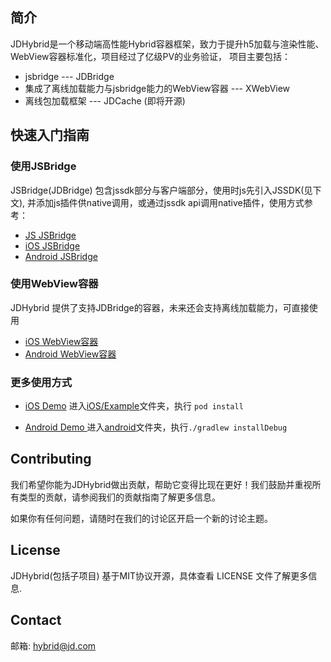 
<h2>简介</h2>
JDHybrid是一个移动端高性能Hybrid容器框架，致力于提升h5加载与渲染性能、WebView容器标准化，项目经过了亿级PV的业务验证， 项目主要包括：

* jsbridge --- JDBridge
* 集成了离线加载能力与jsbridge能力的WebView容器 --- XWebView
* 离线包加载框架 --- JDCache (即将开源)


<h2>快速入门指南</h2>
<h3>使用JSBridge</h3>
JSBridge(JDBridge) 包含jssdk部分与客户端部分，使用时js先引入JSSDK(见下文), 并添加js插件供native调用，或通过jssdk api调用native插件，使用方式参考：

* [JS JSBridge](H5/README-zh-CN.md)
* [iOS JSBridge](iOS/JDHybrid/JDBridge/README-zh-CN.md)
* [Android JSBridge](android/JDBridge/README-zh-CN.md)

<h3>使用WebView容器</h3>
JDHybrid 提供了支持JDBridge的容器，未来还会支持离线加载能力，可直接使用

* [iOS WebView容器](iOS/JDHybrid/XWebView/README-zh-CN.md)
* [Android WebView容器](android/XWebView/README-zh-CN.md)

<h3>更多使用方式</h3>

* [iOS Demo](iOS/Example) 进入[iOS/Example](/iOS/Example)文件夹，执行 `pod install` 

* [Android Demo ](android/example)进入[android](/android)文件夹，执行`./gradlew installDebug`

<h2>Contributing</h2>
我们希望你能为JDHybrid做出贡献，帮助它变得比现在更好！我们鼓励并重视所有类型的贡献，请参阅我们的贡献指南了解更多信息。

如果你有任何问题，请随时在我们的讨论区开启一个新的讨论主题。

<h2>License</h2>
JDHybrid(包括子项目) 基于MIT协议开源，具体查看 LICENSE 文件了解更多信息.


<h2>Contact</h2>

邮箱: hybrid@jd.com
